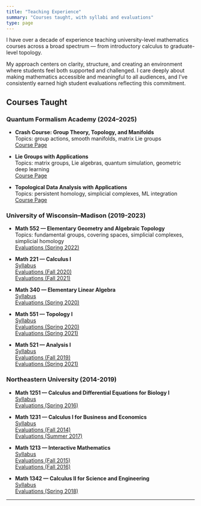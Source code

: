 ```yaml
---
title: "Teaching Experience"
summary: "Courses taught, with syllabi and evaluations"
type: page
---
```


I have over a decade of experience teaching university-level mathematics courses across a broad spectrum — from introductory calculus to graduate-level topology.

My approach centers on clarity, structure, and creating an environment where students feel both supported and challenged. I care deeply about making mathematics accessible and meaningful to all audiences, and I’ve consistently earned high student evaluations reflecting this commitment.

## Courses Taught

### Quantum Formalism Academy (2024–2025)

- **Crash Course: Group Theory, Topology, and Manifolds**  
  Topics: group actions, smooth manifolds, matrix Lie groups  
   [Course Page](https://quantumformalism.academy/crash-course-on-groups-topology-manifolds)

- **Lie Groups with Applications**  
  Topics: matrix groups, Lie algebras, quantum simulation, geometric deep learning  
   [Course Page](https://quantumformalism.academy/lie-groups-with-applications)

- **Topological Data Analysis with Applications**  
  Topics: persistent homology, simplicial complexes, ML integration  
   [Course Page](https://quantumformalism.academy/topological-data-analysis-with-applications)

### University of Wisconsin–Madison (2019-2023)

- **Math 552 — Elementary Geometry and Algebraic Topology**  
  Topics: fundamental groups, covering spaces, simplicial complexes, simplicial homology  
   [Evaluations (Spring 2022)](/uploads/survey_results_aggregate_20220711_1745.pdf)

- **Math 221 — Calculus I**  
   [Syllabus](/myWebpage/uploads/221-hepler-f20.pdf)  
   [Evaluations (Fall 2020)](/myWebpage/uploads/survey_results_aggregate_20210630_1337.pdf)  
   [Evaluations (Fall 2021)](/myWebpage/uploads/survey_results_aggregate_20220711_1744.pdf)

- **Math 340 — Elementary Linear Algebra**  
   [Syllabus](/myWebpage/uploads/340-hepler_spring2020.pdf)  
   [Evaluations (Spring 2020)](/myWebpage/uploads/survey_results_aggregate_20200515_0758.pdf)

- **Math 551 — Topology I**  
   [Syllabus](/myWebpage/uploads/551_hepler_spring20.docx)  
   [Evaluations (Spring 2020)](/myWebpage/uploads/survey_results_aggregate_20200525_1115.pdf)  
   [Evaluations (Spring 2021)](/myWebpage/uploads/math551_spring2021_courseevals.pdf)

- **Math 521 — Analysis I**  
   [Syllabus](/myWebpage/uploads/521_hepler_fall19.pdf)  
   [Evaluations (Fall 2019)](/myWebpage/uploads/survey_results_aggregate_20200525_1119.pdf)  
   [Evaluations (Spring 2021)](/myWebpage/uploads/math521_spring2021_courseevaluations.pdf)

### Northeastern University (2014-2019)

- **Math 1251 — Calculus and Differential Equations for Biology I**  
   [Syllabus](/myWebpage/uploads/1251syllabus.pdf)  
   [Evaluations (Spring 2016)](/myWebpage/uploads/studentevalspring2016math1251.pdf)

- **Math 1231 — Calculus I for Business and Economics**  
   [Syllabus](/myWebpage/uploads/1231syllabus.pdf)  
   [Evaluations (Fall 2014)](/myWebpage/uploads/studentevalfall2014math1231.pdf)  
   [Evaluations (Summer 2017)](/myWebpage/uploads/summer2017math1231.pdf)

- **Math 1213 — Interactive Mathematics**  
   [Syllabus](/myWebpage/uploads/1213syllabus.pdf)  
   [Evaluations (Fall 2015)](/myWebpage/uploads/studentevalfall2015math1213.pdf)  
   [Evaluations (Fall 2016)](/myWebpage/uploads/studentevalfall2016math1213.pdf)

- **Math 1342 — Calculus II for Science and Engineering**  
   [Syllabus](/myWebpage/uploads/1342-syllabus-spring-2018-hepler.pdf)  
   [Evaluations (Spring 2018)](/myWebpage/uploads/math1342spring18evals.pdf)
---